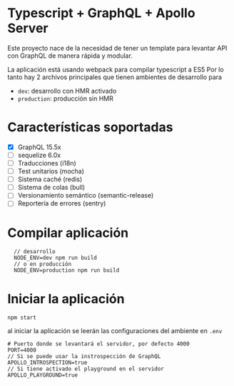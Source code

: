 # Typescript + GraphQL + Apollo Server

Este proyecto nace de la necesidad de tener un template para levantar API con GraphQL de manera rápida y modular.

La aplicación está usando webpack para compilar typescript a ES5
Por lo tanto hay 2 archivos principales que tienen ambientes de desarrollo para
- `dev`: desarrollo con HMR activado
- `production`: producción sin HMR

# Características soportadas

- [X] GraphQL 15.5x
- [ ] sequelize 6.0x
- [ ] Traducciones (i18n)
- [ ] Test unitarios (mocha)
- [ ] Sistema caché (redis)
- [ ] Sistema de colas (bull)
- [ ] Versionamiento semántico (semantic-release)
- [ ] Reportería de errores (sentry)

# Compilar aplicación
```shell
  // desarrollo
  NODE_ENV=dev npm run build
  // o en producción
  NODE_ENV=production npm run build
```
 
# Iniciar la aplicación

```shell
npm start
```
al iniciar la aplicación se leerán las configuraciones del ambiente en `.env`

```
# Puerto donde se levantará el servidor, por defecto 4000
PORT=4000
// Si se puede usar la instrospección de GraphQL
APOLLO_INTROSPECTION=true 
// Si tiene activado el playground en el servidor
APOLLO_PLAYGROUND=true
```

